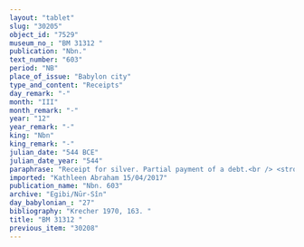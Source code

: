 ```yaml
---
layout: "tablet"
slug: "30205"
object_id: "7529"
museum_no_: "BM 31312 "
publication: "Nbn."
text_number: "603"
period: "NB"
place_of_issue: "Babylon city"
type_and_content: "Receipts"
day_remark: "-"
month: "III"
month_remark: "-"
year: "12"
year_remark: "-"
king: "Nbn"
king_remark: "-"
julian_date: "544 BCE"
julian_date_year: "544"
paraphrase: "Receipt for silver. Partial payment of a debt.<br /> <strong>A</strong> receives (<em>mahāru</em>) 20 shekels of silver of the 42 shekels of silver that <strong>B</strong> owes to him, from <strong>B</strong>. Name of 1 witness and the scribe: Marduk-UM-zēri/Nab&ucirc;-&scaron;umu-iddin//Nādinu.<br /> &nbsp;<br /> <strong>A</strong>=Bēl-nādin-apli/Nergal-u&scaron;allim//Ile&rsquo;&rsquo;i-Marduk; <strong>B</strong>=Nab&ucirc;-ahhē-iddin/&Scaron;ulāya//Egibi"
imported: "Kathleen Abraham 15/04/2017"
publication_name: "Nbn. 603"
archive: "Egibi/Nūr-Sîn"
day_babylonian_: "27"
bibliography: "Krecher 1970, 163. "
title: "BM 31312 "
previous_item: "30208"
---
```

